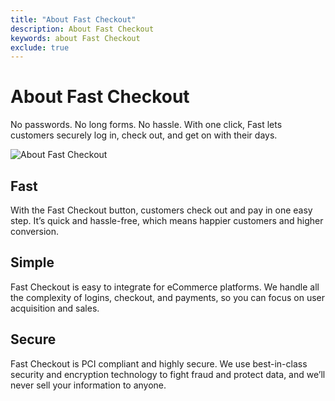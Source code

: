 ```yaml
---
title: "About Fast Checkout"
description: About Fast Checkout
keywords: about Fast Checkout
exclude: true
---
```


# About Fast Checkout

No passwords. No long forms. No hassle. With one click, Fast lets customers securely log in, check out, and get on with their days.

![About Fast Checkout](images/fast-checkout/about-checkout.gif)

## Fast

With the Fast Checkout button, customers check out and pay in one easy step. It’s quick and hassle-free, which means happier customers and higher conversion.

## Simple

Fast Checkout is easy to integrate for eCommerce platforms. We handle all the complexity of logins, checkout, and payments, so you can focus on user acquisition and sales.

## Secure

Fast Checkout is PCI compliant and highly secure. We use best-in-class security and encryption technology to fight fraud and protect data, and we’ll never sell your information to anyone.
